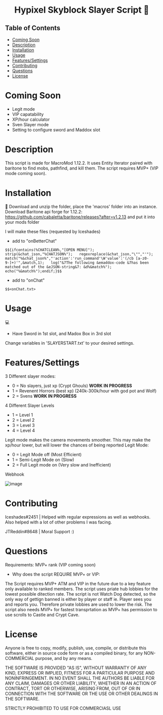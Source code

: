 <h1 align="center">Hypixel Skyblock Slayer Script 👋</h1>
 
 
## Table of Contents
- [Coming Soon](#coming_soon)
- [Description](#description)
- [Installation](#installation)
- [Usage](#usage)
- [Features/Settings](#features/settings)
- [Contributing](#contributing)
- [Questions](#questions) 
- [License](#license)

# Coming Soon

- Legit mode
- VIP capatability
- XP/hour calculator
- Sven Slayer mode
- Setting to configure sword and Maddox slot

# Description
This script is made for MacroMod 1.12.2. It uses Entity Iterator paired with baritone to find mobs, pathfind, and kill them. The script requires MVP+ (VIP mode coming soon).
# Installation
💾 
Download and unzip the folder, place the 'macros' folder into an instance.
Download Baritone api forge for 1.12.2: https://github.com/cabaletta/baritone/releases?after=v1.2.13 and put it into your mods folder

I will make these files (requested by Iceshades)
- add to "onBetterChat"

```$${ifcontains(%CHATCLEAN%,"[OPEN MENU]");   strip(&chat_json,"%CHATJSON%");   regexreplace(&chat_json,"\"","'");           match("%&chat_json%","'action':'run_command'\W'value':'(/cb [a-z0-9-]+)'",&match,1);   log("&7The following &emaddox-code &7has been matched out of the &eJSON-string&7: &d%&match%");   echo("%&match%");endif;}$$```

- add to "onChat" 

```$$<onChat.txt>```

# Usage
💻  

- Have Sword in 1st slot, and Madox Box in 3rd slot

Change variables in 'SLAYERSTART.txt' to your desired settings.
# Features/Settings

3 Different slayer modes: 
- 0 = No slayers, just xp (Crypt Ghouls) **WORK IN PROGRESS**
- 1 = Revenent Horrors (best xp) (240k-300k/hour with god pot and Wolf)
- 2 = Svens **WORK IN PROGRESS**

4 Different Slayer Levels
- 1 = Level 1
- 2 = Level 2 
- 3 = Level 3
- 4 = Level 4

Legit mode makes the camera movements smoother. This may make the xp/hour lower, but will lower the chances of being reported
Legit Mode:
- 0 = Legit Mode off (Most Efficient)
- 1 = Semi-Legit Mode on (Slow)
- 2 = Full Legit mode on (Very slow and Inefficient)

Webhook

![image](https://cdn.discordapp.com/attachments/784920430946287627/807032252798074890/webhookimage.PNG)

# Contributing
Iceshades#2451 | Helped with regular expressions as well as webhooks. Also helped with a lot of other problems I was facing.

JTReddin#8648 | Moral Support :)

# Questions

Requirements: MVP+ rank (VIP coming soon)
- Why does the script REQUIRE MVP+ or VIP:

The Script requires MVP+ ATM and VIP in the future due to a key feature only available to ranked members. The script uses priate hub lobbies for the lowest possible ditection rate. The script is not Watch Dog detected, so the only way of gettign banned is either by player or staff ie. Player sees you and reports you. Therefore private lobbies are used to lower the risk. The script also needs MVP+ for fastest transprtation as MVP+ has permission to use scrolls to Castle and Crypt Cave.

# License

Anyone is free to copy, modify, publish, use, compile, or
distribute this software, either in source code form or as a compiled
binary, for any NON-COMMERCIAL purpose, and by any
means.

THE SOFTWARE IS PROVIDED "AS IS", WITHOUT WARRANTY OF ANY KIND,
EXPRESS OR IMPLIED, FITNESS FOR A PARTICULAR PURPOSE AND NONINFRINGEMENT.
IN NO EVENT SHALL THE AUTHORS BE LIABLE FOR ANY CLAIM, DAMAGES OR
OTHER LIABILITY, WHETHER IN AN ACTION OF CONTRACT, TORT OR OTHERWISE,
ARISING FROM, OUT OF OR IN CONNECTION WITH THE SOFTWARE OR THE USE OR
OTHER DEALINGS IN THE SOFTWARE.

STRICTLY PROHIBITED TO USE FOR COMMERCIASL USE
